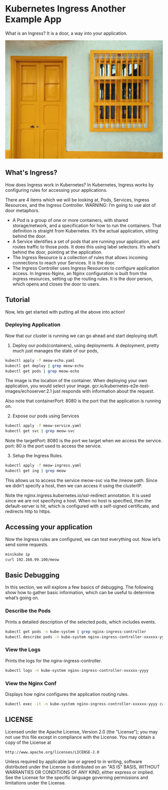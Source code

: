 # Kubernetes Ingress Another Example App

What is an Ingress? It is a door, a way into your application.

![Door](./background.jpeg?raw=true)

## What's Ingress?

How does Ingress work in Kubernetes? In Kubernetes, Ingress works by configuring rules for accessing your applications.

There are 4 items which we will be looking at, Pods, Services, Ingress Resources, and the Ingress Controller. WARNING: I’m going to use alot of door metaphors.

- A Pod is a group of one or more containers, with shared storage/network, and a specification for how to run the containers. That definition is straight from Kubernetes. It’s the actual application, sitting behind the door.
- A Service identifies a set of pods that are running your application, and routes traffic to those pods. It does this using label selectors. It’s what’s behind the door, pointing at the application.
- The Ingress Resource is a collection of rules that allows incoming connections to reach your Services. It is the door.
- The Ingress Controller uses Ingress Resources to configure application access. In Ingress-Nginx, an Nginx configuration is built from the ingress resources, setting up the routing rules. It is the door person, which opens and closes the door to users.

## Tutorial

Now, lets get started with putting all the above into action!

### Deploying Application

Now that our cluster is running we can go ahead and start deploying stuff.

1. Deploy our pods(containers), using deployments. A deployment, pretty much just manages the state of our pods,

```bash
kubectl apply -f meow-echo.yaml
kubectl get deploy | grep meow-echo
kubectl get pods | grep meow-echo
```
The image is the location of the container. When deploying your own application, you would select your image. gcr.io/kubernetes-e2e-test-images/echoserver:2.1 just responds with information about the request.

Also note that containerPort: 8080 is the port that the application is running on.

2. Expose our pods using Services

```bash
kubectl apply -f meow-service.yaml
kubectl get svc | grep meow-svc
```

Note the targetPort: 8080 is the port we target when we access the service. port: 80 is the port used to access the service.

3. Setup the Ingress Rules.

```bash
kubectl apply -f meow-ingress.yaml
kubectl get ing | grep meow
```

This allows us to access the service meow-svc via the /meow path. Since we didn’t specify a host, then we can access it using the clusterIP.

Note the nginx.ingress.kubernetes.io/ssl-redirect annotation. It is used since we are not specifying a host. When no host is specified, then the default-server is hit, which is configured with a self-signed certificate, and redirects http to https.

## Accessing your application

Now the Ingress rules are configured, we can test everything out. Now let’s send some requests.

```bash
minikube ip
curl 192.168.99.100/meow
```

## Basic Debugging

In this section, we will explore a few basics of debugging. The following show how to gather basic information, which can be useful to determine what’s going on.

### Describe the Pods

Prints a detailed description of the selected pods, which includes events.

```bash
kubectl get pods -n kube-system | grep nginx-ingress-controller
kubectl describe pods -n kube-system nginx-ingress-controller-xxxxxx-yyyy
```

### View the Logs

Prints the logs for the nginx-ingress-controller.

```bash
kubectl logs -n kube-system nginx-ingress-controller-xxxxxx-yyyy
```

### View the Nginx Conf

Displays how nginx configures the application routing rules.

```bash
kubectl exec -it -n kube-system nginx-ingress-controller-xxxxxx-yyyy cat /etc/nginx/nginx.conf
```

## LICENSE

Licensed under the Apache License, Version 2.0 (the "License");
you may not use this file except in compliance with the License.
You may obtain a copy of the License at

    http://www.apache.org/licenses/LICENSE-2.0

Unless required by applicable law or agreed to in writing, software
distributed under the License is distributed on an "AS IS" BASIS,
WITHOUT WARRANTIES OR CONDITIONS OF ANY KIND, either express or implied.
See the License for the specific language governing permissions and
limitations under the License.

